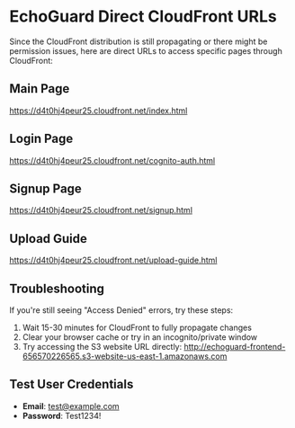 # EchoGuard Direct CloudFront URLs

Since the CloudFront distribution is still propagating or there might be permission issues, here are direct URLs to access specific pages through CloudFront:

## Main Page
https://d4t0hj4peur25.cloudfront.net/index.html

## Login Page
https://d4t0hj4peur25.cloudfront.net/cognito-auth.html

## Signup Page
https://d4t0hj4peur25.cloudfront.net/signup.html

## Upload Guide
https://d4t0hj4peur25.cloudfront.net/upload-guide.html

## Troubleshooting

If you're still seeing "Access Denied" errors, try these steps:

1. Wait 15-30 minutes for CloudFront to fully propagate changes
2. Clear your browser cache or try in an incognito/private window
3. Try accessing the S3 website URL directly: http://echoguard-frontend-656570226565.s3-website-us-east-1.amazonaws.com

## Test User Credentials

- **Email**: test@example.com
- **Password**: Test1234!